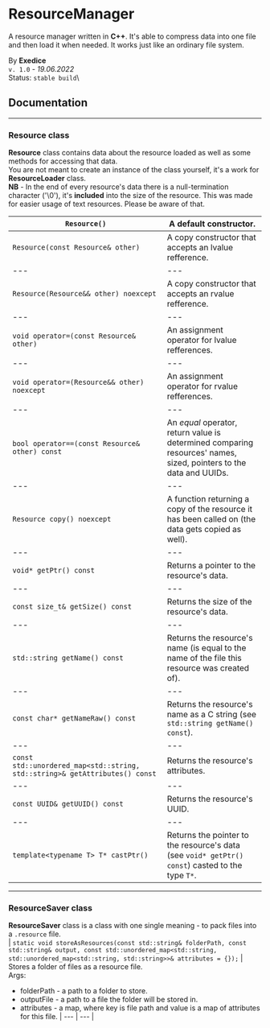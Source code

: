 # ResourceManager

A resource manager written in **C++**. It's able to compress data into one file and then load it when needed.
It works just like an ordinary file system.

By **Exedice**\
`v. 1.0` - *19.06.2022*\
Status: `stable build`\

## Documentation
---
### Resource class
**Resource** class contains data about the resource loaded as well as some methods for accessing that data.\
You are not meant to create an instance of the class yourself, it's a work for **ResourceLoader** class.\
**NB** - In the end of every resource's data there is a null-termination character ('\0'), it's **included** into the size of the resource. This was made for easier usage of text resources. Please be aware of that.

| `Resource()` | A default constructor. |
| --- | --- |
| `Resource(const Resource& other)` | A copy constructor that accepts an lvalue refference. |
| --- | --- |
| `Resource(Resource&& other) noexcept` | A copy constructor that accepts an rvalue refference. |
| --- | --- |
| `void operator=(const Resource& other)` | An assignment operator for lvalue refferences. |
| --- | --- |
| `void operator=(Resource&& other) noexcept` | An assignment operator for rvalue refferences. |
| --- | --- |
| `bool operator==(const Resource& other) const` | An *equal* operator, return value is determined comparing resources' names, sized, pointers to the data and UUIDs. |
| --- | --- |
| `Resource copy() noexcept` | A function returning a copy of the resource it has been called on (the data gets copied as well). |
| --- | --- |
| `void* getPtr() const` | Returns a pointer to the resource's data. |
| --- | --- |
| `const size_t& getSize() const` | Returns the size of the resource's data. |
| --- | --- |
| `std::string getName() const` | Returns the resource's name (is equal to the name of the file this resource was created of). |
| --- | --- |
| `const char* getNameRaw() const` | Returns the resource's name as a C string (see `std::string getName() const`). |
| --- | --- |
| `const std::unordered_map<std::string, std::string>& getAttributes() const` | Returns the resource's attributes. |
| --- | --- |
| `const UUID& getUUID() const` | Returns the resource's UUID. |
| --- | --- |
| `template<typename T> T* castPtr()` | Returns the pointer to the resource's data (see `void* getPtr() const`) casted to the type `T*`. |
---
### ResourceSaver class
**ResourceSaver** class is a class with one single meaning - to pack files into a `.resource` file.\
| `static void storeAsResources(const std::string& folderPath, const std::string& output, const std::unordered_map<std::string, std::unordered_map<std::string, std::string>>& attributes = {});` | Stores a folder of files as a resource file.\
Args:
* folderPath - a path to a folder to store.
* outputFile - a path to a file the folder will be stored in.
* attributes - a map, where key is file path and value is a map of attributes for this file.
| --- | --- |


